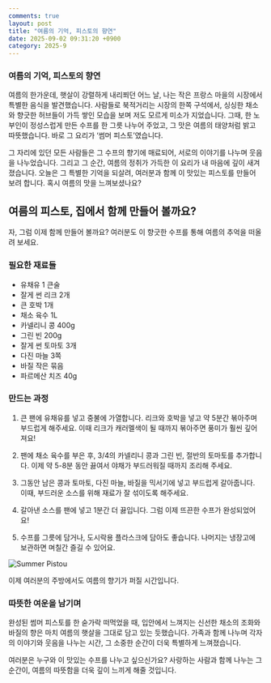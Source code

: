 ```yaml
---
comments: true
layout: post
title: "여름의 기억, 피스토의 향연"
date: 2025-09-02 09:31:20 +0900
category: 2025-9
---
```


### 여름의 기억, 피스토의 향연

여름의 한가운데, 햇살이 강렬하게 내리쬐던 어느 날, 나는 작은 프랑스 마을의 시장에서 특별한 음식을 발견했습니다. 사람들로 북적거리는 시장의 한쪽 구석에서, 싱싱한 채소와 향긋한 허브들이 가득 쌓인 모습을 보며 저도 모르게 미소가 지었습니다. 그때, 한 노부인이 정성스럽게 만든 수프를 한 그릇 나누어 주었고, 그 맛은 여름의 태양처럼 밝고 따뜻했습니다. 바로 그 요리가 ‘썸머 피스토’였습니다.

그 자리에 있던 모든 사람들은 그 수프의 향기에 매료되어, 서로의 이야기를 나누며 웃음을 나누었습니다. 그리고 그 순간, 여름의 정취가 가득한 이 요리가 내 마음에 깊이 새겨졌습니다. 오늘은 그 특별한 기억을 되살려, 여러분과 함께 이 맛있는 피스토를 만들어 보려 합니다. 혹시 여름의 맛을 느껴보셨나요? 

  

## 여름의 피스토, 집에서 함께 만들어 볼까요?

자, 그럼 이제 함께 만들어 볼까요? 여러분도 이 향긋한 수프를 통해 여름의 추억을 떠올려 보세요.

### 필요한 재료들

- 유채유 1 큰술
- 잘게 썬 리크 2개
- 큰 호박 1개
- 채소 육수 1L
- 카넬리니 콩 400g
- 그린 빈 200g
- 잘게 썬 토마토 3개
- 다진 마늘 3쪽
- 바질 작은 묶음
- 파르메산 치즈 40g

  

### 만드는 과정

1. 큰 팬에 유채유를 넣고 중불에 가열합니다. 리크와 호박을 넣고 약 5분간 볶아주며 부드럽게 해주세요. 이때 리크가 캐러멜색이 될 때까지 볶아주면 풍미가 훨씬 깊어져요!

2. 팬에 채소 육수를 부은 후, 3/4의 카넬리니 콩과 그린 빈, 절반의 토마토를 추가합니다. 이제 약 5-8분 동안 끓여서 야채가 부드러워질 때까지 조리해 주세요.

3. 그동안 남은 콩과 토마토, 다진 마늘, 바질을 믹서기에 넣고 부드럽게 갈아줍니다. 이때, 부드러운 소스를 위해 재료가 잘 섞이도록 해주세요. 

4. 갈아낸 소스를 팬에 넣고 1분간 더 끓입니다. 그럼 이제 뜨끈한 수프가 완성되었어요!  

5. 수프를 그릇에 담거나, 도시락용 플라스크에 담아도 좋습니다. 나머지는 냉장고에 보관하면 며칠간 즐길 수 있어요. 

![Summer Pistou](https://www.themealdb.com/images/media/meals/rqtxvr1511792990.jpg)

  

이제 여러분의 주방에서도 여름의 향기가 퍼질 시간입니다.  

  

### 따뜻한 여운을 남기며

완성된 썸머 피스토를 한 숟가락 떠먹었을 때, 입안에서 느껴지는 신선한 채소의 조화와 바질의 향은 마치 여름의 햇살을 그대로 담고 있는 듯했습니다. 가족과 함께 나누며 각자의 이야기와 웃음을 나누는 시간, 그 소중한 순간이 더욱 특별하게 느껴졌습니다. 

여러분은 누구와 이 맛있는 수프를 나누고 싶으신가요? 사랑하는 사람과 함께 나누는 그 순간이, 여름의 따뜻함을 더욱 깊이 느끼게 해줄 것입니다.